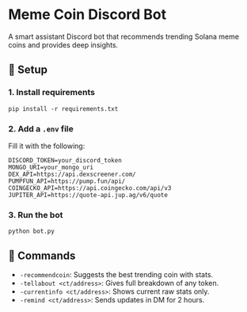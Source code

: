 # Meme Coin Discord Bot

A smart assistant Discord bot that recommends trending Solana meme coins and provides deep insights.

## 🔧 Setup

### 1. Install requirements
```
pip install -r requirements.txt
```

### 2. Add a `.env` file
Fill it with the following:

```
DISCORD_TOKEN=your_discord_token
MONGO_URI=your_mongo_uri
DEX_API=https://api.dexscreener.com/
PUMPFUN_API=https://pump.fun/api/
COINGECKO_API=https://api.coingecko.com/api/v3
JUPITER_API=https://quote-api.jup.ag/v6/quote
```

### 3. Run the bot
```
python bot.py
```

## 🚀 Commands

- `-recommendcoin`: Suggests the best trending coin with stats.
- `-tellabout <ct/address>`: Gives full breakdown of any token.
- `-currentinfo <ct/address>`: Shows current raw stats only.
- `-remind <ct/address>`: Sends updates in DM for 2 hours.
